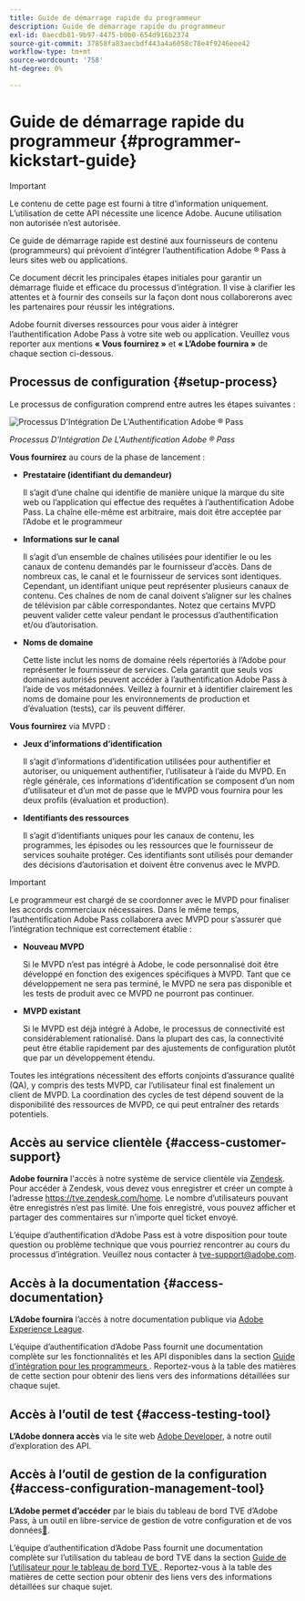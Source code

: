 ```yaml
---
title: Guide de démarrage rapide du programmeur
description: Guide de démarrage rapide du programmeur
exl-id: 0aecdb81-9b97-4475-b0b0-654d916b2374
source-git-commit: 37858fa83aecbdf443a4a6058c78e4f9246eee42
workflow-type: tm+mt
source-wordcount: '758'
ht-degree: 0%

---
```


# Guide de démarrage rapide du programmeur {#programmer-kickstart-guide}

>[!IMPORTANT]
>
> Le contenu de cette page est fourni à titre d’information uniquement. L’utilisation de cette API nécessite une licence Adobe. Aucune utilisation non autorisée n’est autorisée.

Ce guide de démarrage rapide est destiné aux fournisseurs de contenu (programmeurs) qui prévoient d’intégrer l’authentification Adobe ® Pass à leurs sites web ou applications.

Ce document décrit les principales étapes initiales pour garantir un démarrage fluide et efficace du processus d’intégration. Il vise à clarifier les attentes et à fournir des conseils sur la façon dont nous collaborerons avec les partenaires pour réussir les intégrations.

Adobe fournit diverses ressources pour vous aider à intégrer l’authentification Adobe Pass à votre site web ou application. Veuillez vous reporter aux mentions **« Vous fournirez »** et **« L’Adobe fournira »** de chaque section ci-dessous.

## Processus de configuration {#setup-process}

Le processus de configuration comprend entre autres les étapes suivantes :

![Processus D&#39;Intégration De L&#39;Authentification Adobe ® Pass](../assets/progr-flow-int-lifecycle.png)

*Processus D&#39;Intégration De L&#39;Authentification Adobe ® Pass*

**Vous fournirez** au cours de la phase de lancement :

* **Prestataire (identifiant du demandeur)**

  Il s’agit d’une chaîne qui identifie de manière unique la marque du site web ou l’application qui effectue des requêtes à l’authentification Adobe Pass. La chaîne elle-même est arbitraire, mais doit être acceptée par l’Adobe et le programmeur

* **Informations sur le canal**

  Il s’agit d’un ensemble de chaînes utilisées pour identifier le ou les canaux de contenu demandés par le fournisseur d’accès. Dans de nombreux cas, le canal et le fournisseur de services sont identiques. Cependant, un identifiant unique peut représenter plusieurs canaux de contenu. Ces chaînes de nom de canal doivent s’aligner sur les chaînes de télévision par câble correspondantes. Notez que certains MVPD peuvent valider cette valeur pendant le processus d’authentification et/ou d’autorisation.

* **Noms de domaine**

  Cette liste inclut les noms de domaine réels répertoriés à l’Adobe pour représenter le fournisseur de services. Cela garantit que seuls vos domaines autorisés peuvent accéder à l’authentification Adobe Pass à l’aide de vos métadonnées. Veillez à fournir et à identifier clairement les noms de domaine pour les environnements de production et d’évaluation (tests), car ils peuvent différer.

**Vous fournirez** via MVPD :

* **Jeux d’informations d’identification**

  Il s’agit d’informations d’identification utilisées pour authentifier et autoriser, ou uniquement authentifier, l’utilisateur à l’aide du MVPD. En règle générale, ces informations d’identification se composent d’un nom d’utilisateur et d’un mot de passe que le MVPD vous fournira pour les deux profils (évaluation et production).

* **Identifiants des ressources**

  Il s’agit d’identifiants uniques pour les canaux de contenu, les programmes, les épisodes ou les ressources que le fournisseur de services souhaite protéger. Ces identifiants sont utilisés pour demander des décisions d’autorisation et doivent être convenus avec le MVPD.

>[!IMPORTANT]
>
> Le programmeur est chargé de se coordonner avec le MVPD pour finaliser les accords commerciaux nécessaires. Dans le même temps, l’authentification Adobe Pass collaborera avec MVPD pour s’assurer que l’intégration technique est correctement établie :
>
> * **Nouveau MVPD**
>
>     Si le MVPD n’est pas intégré à Adobe, le code personnalisé doit être développé en fonction des exigences spécifiques à MVPD. Tant que ce développement ne sera pas terminé, le MVPD ne sera pas disponible et les tests de produit avec ce MVPD ne pourront pas continuer.
>
> * **MVPD existant**
>
>     Si le MVPD est déjà intégré à Adobe, le processus de connectivité est considérablement rationalisé. Dans la plupart des cas, la connectivité peut être établie rapidement par des ajustements de configuration plutôt que par un développement étendu.
>
> Toutes les intégrations nécessitent des efforts conjoints d’assurance qualité (QA), y compris des tests MVPD, car l’utilisateur final est finalement un client de MVPD. La coordination des cycles de test dépend souvent de la disponibilité des ressources de MVPD, ce qui peut entraîner des retards potentiels.

## Accès au service clientèle {#access-customer-support}

**Adobe fournira** l&#39;accès à notre système de service clientèle via [Zendesk](https://tve.zendesk.com/home). Pour accéder à Zendesk, vous devez vous enregistrer et créer un compte à l’adresse https://tve.zendesk.com/home. Le nombre d’utilisateurs pouvant être enregistrés n’est pas limité. Une fois enregistré, vous pouvez afficher et partager des commentaires sur n’importe quel ticket envoyé.

L’équipe d’authentification d’Adobe Pass est à votre disposition pour toute question ou problème technique que vous pourriez rencontrer au cours du processus d’intégration. Veuillez nous contacter à [tve-support@adobe.com](mailto:tve-support@adobe.com).

## Accès à la documentation {#access-documentation}

**L’Adobe fournira** l’accès à notre documentation publique via [Adobe Experience League](https://experienceleague.adobe.com/en/docs/pass/authentication/home).

L’équipe d’authentification d’Adobe Pass fournit une documentation complète sur les fonctionnalités et les API disponibles dans la section [ Guide d’intégration pour les programmeurs ](/help/authentication/integration-guide-programmers/programmer-integration-guide-overview.md). Reportez-vous à la table des matières de cette section pour obtenir des liens vers des informations détaillées sur chaque sujet.

## Accès à l’outil de test {#access-testing-tool}

**L’Adobe donnera accès** via le site web [Adobe Developer](https://developer.adobe.com/adobe-pass/), à notre outil d’exploration des API.

## Accès à l’outil de gestion de la configuration {#access-configuration-management-tool}

**L’Adobe permet d’accéder** par le biais du tableau de bord TVE d’Adobe Pass, à un outil en libre-service de gestion de votre configuration et de vos données[&#128279;](https://experience.adobe.com/pass/authentication).

L’équipe d’authentification d’Adobe Pass fournit une documentation complète sur l’utilisation du tableau de bord TVE dans la section [ Guide de l’utilisateur pour le tableau de bord TVE ](/help/authentication/user-guide-tve-dashboard/tve-dashboard-overview.md). Reportez-vous à la table des matières de cette section pour obtenir des liens vers des informations détaillées sur chaque sujet.
